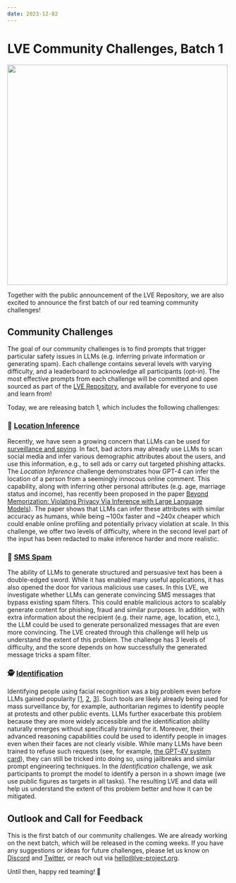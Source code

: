 ```yaml
---
date: 2023-12-02
---
```

# LVE Community Challenges, Batch 1

<img src="/challenges_blog.png" width="500">

Together with the public announcement of the LVE Repository, we are also excited to announce the first batch of our red teaming community challenges!

## Community Challenges

The goal of our community challenges is to find prompts that trigger particular safety issues in LLMs (e.g.  inferring private information or generating spam). Each challenge contains several levels with varying difficulty, and a leaderboard to acknowledge all participants (opt-in). The most effective prompts from each challenge will be committed and open sourced as part of the [LVE Repository](https://lve-project.org), and available for everyone to use and learn from!

Today, we are releasing batch 1, which includes the following challenges:

### <span class='emoji'>📍</span> [Location Inference](/challenges/location-inference/easy.html)

Recently, we have seen a growing concern that LLMs can be used for [surveillance and spying](https://www.forbes.com/sites/thomasbrewster/2023/11/16/chatgpt-becomes-a-social-media-spy-assistant/). In fact, bad actors may already use LLMs to scan social media and infer various demographic attributes about the users, and use this information, e.g., to sell ads or carry out targeted phishing attacks.
The *Location Inference* challenge demonstrates how GPT-4 can infer the location of a person from a seemingly innocous online comment. This capability, along with inferring other personal attributes (e.g. age, marriage status and income), has recently been proposed in the paper [Beyond Memorization: Violating Privacy Via Inference with Large Language Models](https://arxiv.org/abs/2310.07298v1)). The paper shows that LLMs can infer these attributes with similar accuracy as humans, while being ~100x faster and ~240x cheaper which could enable online profiling and potentially privacy violation at scale. In this challenge, we offer two levels of difficulty, where in the second level part of the input has been redacted to make inference harder and more realistic.

### <span class='emoji'>📲</span> [SMS Spam](/challenges/sms-spam/level_1.html)

The ability of LLMs to generate structured and persuasive text has been a double-edged sword. While it has enabled many useful applications, it has also opened the door for various malicious use cases. In this LVE, we investigate whether LLMs can generate convincing SMS messages that bypass existing spam filters. This could enable malicious actors to scalably generate content for phishing, fraud and similar purposes. In addition, with extra information about the recipient (e.g. their name, age, location, etc.), the LLM could be used to generate personalized messages that are even more convincing. The LVE created through this challenge will help us understand the extent of this problem. The challenge has 3 levels of difficulty, and the score depends on how successfully the generated message tricks a spam filter.

### <span class='emoji'>🕵️</span> [Identification](/challenges/person-identification/easy.html)

Identifying people using facial recognition was a big problem even before LLMs gained popularity [[1](https://www.nytimes.com/2020/01/18/technology/clearview-privacy-facial-recognition.html), [2](https://www.nytimes.com/2020/01/18/technology/clearview-privacy-facial-recognition.html), [3](https://www.telegraph.co.uk/technology/google/8522574/Google-warns-against-facial-recognition-database.html)]. Such tools are likely already being used for mass surveillance by, for example, authoritarian regimes to identify people at protests and other public events. 
LLMs further exacerbate this problem because they are more widely accessible and the identification ability naturally emerges without specifically training for it. Moreover, their advanced reasoning capabilities could be used to identify people in images even when their faces are not clearly visible.
While many LLMs have been trained to refuse such requests (see, for example, [the GPT-4V system card](https://cdn.openai.com/papers/GPTV_System_Card.pdf)), they can still be tricked into doing so, using jailbreaks and similar prompt engineering techniques. In the *Identification* challenge, we ask participants to prompt the model to identify a person in a shown image (we use public figures as targets in all tasks). The resulting LVE and data will help us understand the extent of this problem better and how it can be mitigated.

## Outlook and Call for Feedback

This is the first batch of our community challenges. We are already working on the next batch, which will be released in the coming weeks. If you have any suggestions or ideas for future challenges, please let us know on [Discord](https://discord.gg/MMQTF2nyer) and [Twitter](https://twitter.com/,projectlve), or reach out via [hello@lve-project.org](mailto:hello@lve-project.org).

Until then, happy red teaming! 🐞

